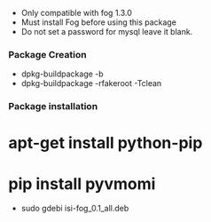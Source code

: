 * Only compatible with fog 1.3.0
* Must install Fog before using this package
* Do not set a password for mysql leave it blank.

### Package Creation ###
* dpkg-buildpackage -b 
* dpkg-buildpackage -rfakeroot -Tclean 

### Package installation ###
# apt-get install python-pip
# pip install pyvmomi 
* sudo gdebi isi-fog_0.1_all.deb
